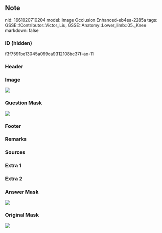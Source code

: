 ## Note
nid: 1661020710204
model: Image Occlusion Enhanced-eb4ea-2285a
tags: GSSE::!Contributor::Victor_Liu, GSSE::Anatomy::Lower_limb::05._Knee
markdown: false

### ID (hidden)
f3f7591be13045a099ca9312108bc37f-ao-11

### Header


### Image
<img src="tmphuq62gdp.png">

### Question Mask
<img src="f3f7591be13045a099ca9312108bc37f-ao-11-Q.svg">

### Footer


### Remarks


### Sources


### Extra 1


### Extra 2


### Answer Mask
<img src="f3f7591be13045a099ca9312108bc37f-ao-11-A.svg">

### Original Mask
<img src="f3f7591be13045a099ca9312108bc37f-ao-O.svg">
